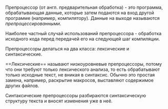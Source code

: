 Препроцессор (от англ. предварительная обработка) - это программа, обрабатывающая данные, которые затем подаются на вход другой программе (например, компилятору). Данные на выходе называются *препроцессированными*.

Наиболее частный случай использований препроцессора - обработка исходного кода перед передачей его на следующей шаг компиляции.

Препроцессоры делаться на два класса: лексические и синтаксические.

==Лексические== называют низкоуровневые препроцессоры, потому что они требуют только лексического анализа, то есть обрабатывают только исходные текст, не вникая в синтаксис. Обычно это простая замена, например, раскрытие макросов, выставляют содержимое других файлов.

Синтаксические препроцессоры разбираются синтаксическую структуру текста и вносят изменения уже в неё.